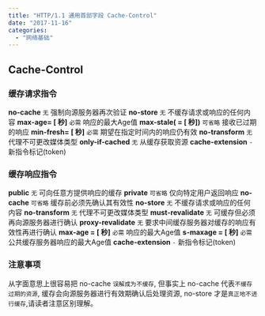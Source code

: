 ```yaml
---
title: "HTTP/1.1 通用首部字段 Cache-Control"
date: "2017-11-16"
categories: 
  - "网络基础"
---
```


## **Cache-Control**

### **缓存请求指令**

**no-cache** `无` 强制向源服务器再次验证 **no-store** `无` 不缓存请求或响应的任何内容 **max-age= \[ 秒\]** `必需` 响应的最大Age值 **max-stale( = \[ 秒\])** `可省略` 接收已过期的响应 **min-fresh= \[ 秒\]** `必需` 期望在指定时间内的响应仍有效 **no-transform** `无` 代理不可更改媒体类型 **only-if-cached** `无` 从缓存获取资源 **cache-extension** `-` 新指令标记(token)

### **缓存响应指令**

**public** `无` 可向任意方提供响应的缓存 **private** `可省略` 仅向特定用户返回响应 **no-cache** `可省略` 缓存前必须先确认其有效性 **no-store** `无` 不缓存请求或响应的任何内容 **no-transform** `无` 代理不可更改媒体类型 **must-revalidate** `无` 可缓存但必须再向源服务器进行确认 **proxy-revalidate** `无` 要求中间缓存服务器对缓存的响应有效性再进行确认 **max-age = \[ 秒\]** `必需` 响应的最大Age值 **s-maxage = \[ 秒\]** `必需` 公共缓存服务器响应的最大Age值 **cache-extension** `-` 新指令标记(token)

### **注意事项**

从字面意思上很容易把 no-cache `误解成为不缓存`, 但事实上 no-cache 代表`不缓存过期的资源`, 缓存会向源服务器进行有效期确认后处理资源, no-store 才是`真正地不进行缓存`,请读者注意区别理解。
